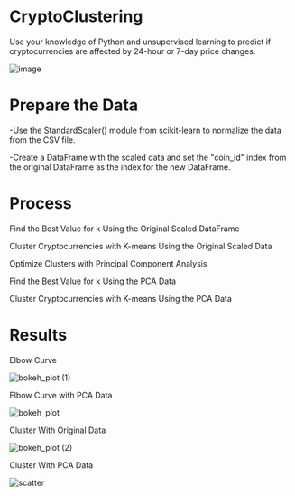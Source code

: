 # CryptoClustering

Use your knowledge of Python and unsupervised learning to predict if cryptocurrencies are affected by 24-hour or 7-day price changes.




![image](https://github.com/jalainep/CryptoClustering/assets/143963189/ca8116a8-1c31-4aed-ac69-a4ae3e44f6c7)













# Prepare the Data
-Use the StandardScaler() module from scikit-learn to normalize the data from the CSV file.

-Create a DataFrame with the scaled data and set the "coin_id" index from the original DataFrame as the index for the new DataFrame.






# Process

Find the Best Value for k Using the Original Scaled DataFrame

Cluster Cryptocurrencies with K-means Using the Original Scaled Data

Optimize Clusters with Principal Component Analysis

Find the Best Value for k Using the PCA Data

Cluster Cryptocurrencies with K-means Using the PCA Data




# Results




Elbow Curve

![bokeh_plot (1)](https://github.com/jalainep/CryptoClustering/assets/143963189/09465006-5410-40b9-bfb0-8e52627d79b3)





















Elbow Curve with PCA Data

![bokeh_plot](https://github.com/jalainep/CryptoClustering/assets/143963189/874d2393-dfee-440d-8b8f-caa2de30c05c)
































Cluster With Original Data

![bokeh_plot (2)](https://github.com/jalainep/CryptoClustering/assets/143963189/57e2ba65-275f-4ee6-83fa-8685ba8caa83)

































Cluster With PCA Data

![scatter](https://github.com/jalainep/CryptoClustering/assets/143963189/ab548774-7968-45dc-8450-28104a5df24a)






